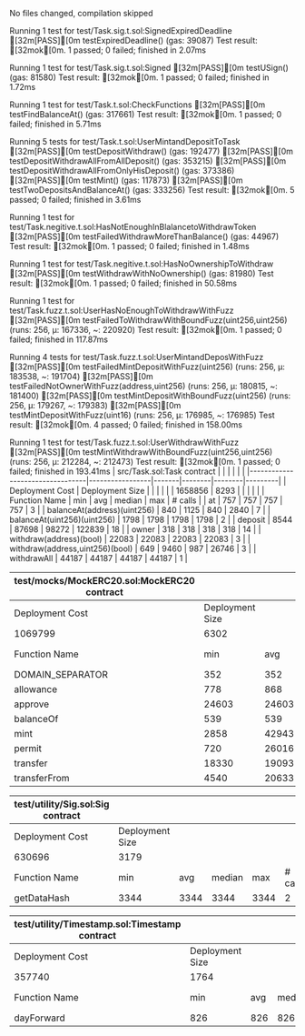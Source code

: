 No files changed, compilation skipped

Running 1 test for test/Task.sig.t.sol:SignedExpiredDeadline
[32m[PASS][0m testExpiredDeadline() (gas: 39087)
Test result: [32mok[0m. 1 passed; 0 failed; finished in 2.07ms

Running 1 test for test/Task.sig.t.sol:Signed
[32m[PASS][0m testUSign() (gas: 81580)
Test result: [32mok[0m. 1 passed; 0 failed; finished in 1.72ms

Running 1 test for test/Task.t.sol:CheckFunctions
[32m[PASS][0m testFindBalanceAt() (gas: 317661)
Test result: [32mok[0m. 1 passed; 0 failed; finished in 5.71ms

Running 5 tests for test/Task.t.sol:UserMintandDepositToTask
[32m[PASS][0m testDepositWithdraw() (gas: 192477)
[32m[PASS][0m testDepositWithdrawAllFromAllDeposit() (gas: 353215)
[32m[PASS][0m testDepositWithdrawAllFromOnlyHisDeposit() (gas: 373386)
[32m[PASS][0m testMint() (gas: 117873)
[32m[PASS][0m testTwoDepositsAndBalanceAt() (gas: 333256)
Test result: [32mok[0m. 5 passed; 0 failed; finished in 3.61ms

Running 1 test for test/Task.negitive.t.sol:HasNotEnoughInBlalancetoWithdrawToken
[32m[PASS][0m testFailedWithdrawMoreThanBalance() (gas: 44967)
Test result: [32mok[0m. 1 passed; 0 failed; finished in 1.48ms

Running 1 test for test/Task.negitive.t.sol:HasNoOwnershipToWithdraw
[32m[PASS][0m testWithdrawWithNoOwnership() (gas: 81980)
Test result: [32mok[0m. 1 passed; 0 failed; finished in 50.58ms

Running 1 test for test/Task.fuzz.t.sol:UserHasNoEnoughToWithdrawWithFuzz
[32m[PASS][0m testFailedToWithdrawWithBoundFuzz(uint256,uint256) (runs: 256, μ: 167336, ~: 220920)
Test result: [32mok[0m. 1 passed; 0 failed; finished in 117.87ms

Running 4 tests for test/Task.fuzz.t.sol:UserMintandDeposWithFuzz
[32m[PASS][0m testFailedMintDepositWithFuzz(uint256) (runs: 256, μ: 183538, ~: 191704)
[32m[PASS][0m testFailedNotOwnerWithFuzz(address,uint256) (runs: 256, μ: 180815, ~: 181400)
[32m[PASS][0m testMintDepositWithBoundFuzz(uint256) (runs: 256, μ: 179267, ~: 179383)
[32m[PASS][0m testMintDepositWithFuzz(uint16) (runs: 256, μ: 176985, ~: 176985)
Test result: [32mok[0m. 4 passed; 0 failed; finished in 158.00ms

Running 1 test for test/Task.fuzz.t.sol:UserWithdrawWithFuzz
[32m[PASS][0m testMintWithdrawWithBoundFuzz(uint256,uint256) (runs: 256, μ: 212284, ~: 212473)
Test result: [32mok[0m. 1 passed; 0 failed; finished in 193.41ms
| src/Task.sol:Task contract | | | | | |
|---------------------------------|-----------------|-------|--------|--------|---------|
| Deployment Cost | Deployment Size | | | | |
| 1658856 | 8293 | | | | |
| Function Name | min | avg | median | max | # calls |
| at | 757 | 757 | 757 | 757 | 3 |
| balanceAt(address)(uint256) | 840 | 1125 | 840 | 2840 | 7 |
| balanceAt(uint256)(uint256) | 1798 | 1798 | 1798 | 1798 | 2 |
| deposit | 8544 | 87698 | 98272 | 122839 | 18 |
| owner | 318 | 318 | 318 | 318 | 14 |
| withdraw(address)(bool) | 22083 | 22083 | 22083 | 22083 | 3 |
| withdraw(address,uint256)(bool) | 649 | 9460 | 987 | 26746 | 3 |
| withdrawAll | 44187 | 44187 | 44187 | 44187 | 1 |

| test/mocks/MockERC20.sol:MockERC20 contract |                 |       |        |       |         |
| ------------------------------------------- | --------------- | ----- | ------ | ----- | ------- |
| Deployment Cost                             | Deployment Size |       |        |       |         |
| 1069799                                     | 6302            |       |        |       |         |
| Function Name                               | min             | avg   | median | max   | # calls |
| DOMAIN_SEPARATOR                            | 352             | 352   | 352    | 352   | 2       |
| allowance                                   | 778             | 868   | 778    | 2778  | 22      |
| approve                                     | 24603           | 24603 | 24603  | 24603 | 17      |
| balanceOf                                   | 539             | 539   | 539    | 539   | 11      |
| mint                                        | 2858            | 42943 | 46658  | 46658 | 21      |
| permit                                      | 720             | 26016 | 26016  | 51313 | 2       |
| transfer                                    | 18330           | 19093 | 18330  | 22912 | 6       |
| transferFrom                                | 4540            | 20633 | 22060  | 27575 | 18      |

| test/utility/Sig.sol:Sig contract |                 |      |        |      |         |
| --------------------------------- | --------------- | ---- | ------ | ---- | ------- |
| Deployment Cost                   | Deployment Size |      |        |      |         |
| 630696                            | 3179            |      |        |      |         |
| Function Name                     | min             | avg  | median | max  | # calls |
| getDataHash                       | 3344            | 3344 | 3344   | 3344 | 2       |

| test/utility/Timestamp.sol:Timestamp contract |                 |     |        |     |         |
| --------------------------------------------- | --------------- | --- | ------ | --- | ------- |
| Deployment Cost                               | Deployment Size |     |        |     |         |
| 357740                                        | 1764            |     |        |     |         |
| Function Name                                 | min             | avg | median | max | # calls |
| dayForward                                    | 826             | 826 | 826    | 826 | 1       |
